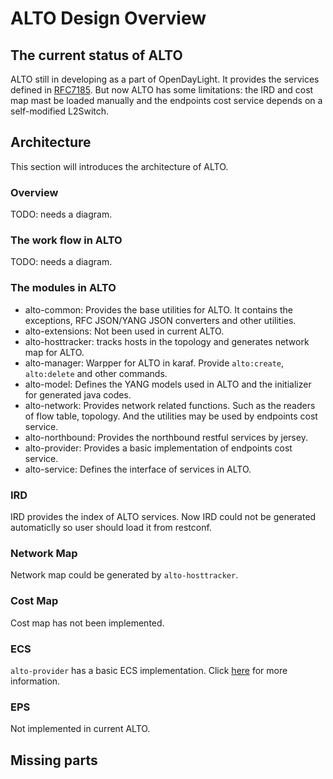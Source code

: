 # ALTO Design Overview

## The current status of ALTO

ALTO still in developing as a part of OpenDayLight. It provides the services defined in [RFC7185](https://tools.ietf.org/html/rfc7285). But now ALTO has some limitations: the IRD and cost map mast be loaded manually and the endpoints cost service depends on a self-modified L2Switch. 

## Architecture

This section will introduces the architecture of ALTO.

### Overview

TODO: needs a diagram.

### The work flow in ALTO

TODO: needs a diagram.

### The modules in ALTO

- alto-common: Provides the base utilities for ALTO. It contains the exceptions, RFC JSON/YANG JSON converters and other utilities.
- alto-extensions: Not been used in current ALTO.
- alto-hosttracker: tracks hosts in the topology and generates network map for ALTO.
- alto-manager: Warpper for ALTO in karaf. Provide `alto:create`, `alto:delete` and other commands.
- alto-model: Defines the YANG models used in ALTO and the initializer for generated java codes.
- alto-network: Provides network related functions. Such as the readers of flow table, topology. And the utilities may be used by endpoints cost service. 
- alto-northbound: Provides the northbound restful services by jersey.
- alto-provider: Provides a basic implementation of endpoints cost service.
- alto-service: Defines the interface of services in ALTO.

### IRD

IRD provides the index of ALTO services. Now IRD could not be generated automaticlly so user should load it from restconf.

### Network Map

Network map could be generated by `alto-hosttracker`.

### Cost Map

Cost map has not been implemented.

### ECS

`alto-provider` has a basic ECS implementation. Click [here](./ECS_design_document.md) for more information.

### EPS

Not implemented in current ALTO.

## Missing parts


